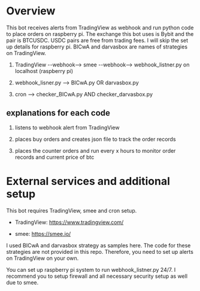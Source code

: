 # Overview
This bot receives alerts from TradingView as webhook and run python code to place orders on raspberry pi. The exchange this bot uses is Bybit and the pair is BTCUSDC. USDC pairs are free from trading fees. I will skip the set up details for raspberry pi. BICwA and darvasbox are names of strategies on TradingView.

1. TradingView --webhook--> smee --webhook--> webhook_listner.py on localhost (raspberry pi)

2. webhook_lisner.py --> BICwA.py OR darvasbox.py

3. cron --> checker_BICwA.py AND checker_darvasbox.py

## explanations for each code
1. listens to webhook alert from TradingView

2. places buy orders and creates json file to track the order records

3. places the counter orders and run every x hours to monitor order records and current price of btc

# External services and additional setup
This bot requires TradingView, smee and cron setup.

- TradingView: https://www.tradingview.com/

- smee: https://smee.io/

I used BICwA and darvasbox strategy as samples here. The code for these strategies are not provided in this repo. Therefore, you need to set up alerts on TradingView on your own.

You can set up raspberry pi system to run webhook_listner.py 24/7.
I recommend you to setup firewall and all necessary security setup as well due to smee.

